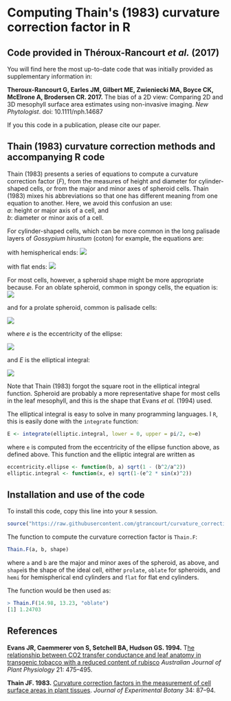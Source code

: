 # Computing Thain's (1983) curvature correction factor in R
## Code provided in Théroux-Rancourt _et al._ (2017)

You will find here the most up-to-date code that was initially provided as supplementary information in:

__Theroux-Rancourt G, Earles JM, Gilbert ME, Zwieniecki MA, Boyce CK, McElrone A, Brodersen CR. 2017.__ The bias of a 2D view: Comparing 2D and 3D mesophyll surface area estimates using non-invasive imaging. _New Phytologist_. doi: 10.1111/nph.14687

If you this code in a publication, please cite our paper.


## Thain (1983) curvature correction methods and accompanying R code

Thain (1983) presents a series of equations to compute a curvature correction factor (_F_), from the measures of height and diameter for cylinder-shaped cells, or from the major and minor axes of spheroid cells. Thain (1983) mixes his abbreviations so that one has different meaning from one equation to another. Here, we avoid this confusion an use:  
   _a_: height or major axis of a cell, and  
   _b_: diameter or minor axis of a cell.

For cylinder-shaped cells, which can be more common in the long palisade layers of _Gossypium hirustum_ (coton) for example, the equations are:

with hemispherical ends:
![](https://latex.codecogs.com/gif.latex?F&space;=&space;\frac{\pi}{2&space;&plus;&space;(\frac{\pi^2}{4}-2)(\frac{b}{a})}&space;=&space;\frac{\pi}{2&space;&plus;&space;0.467(\frac{b}{a})})

with flat ends:
![](https://latex.codecogs.com/gif.latex?F&space;=&space;\frac{\pi(2&space;&plus;&space;\frac{b}{a})}{4&space;&plus;&space;\pi(\frac{b}{a})})


For most cells, however, a spheroid shape might be more appropriate because. For an oblate spheroid, common in spongy cells, the equation is:  
![](https://latex.codecogs.com/gif.latex?F&space;=&space;(1&space;&plus;&space;\frac{b^2/a^2}{2e})&space;ln(\frac{1&plus;e}{1-e})&space;/&space;E)


and for a prolate spheroid, common is palisade cells:

![](https://latex.codecogs.com/gif.latex?F&space;=&space;(\frac{b}{a}&plus;\frac{sin^{-1}e}{e})/E)

where _e_ is the eccentricity of the ellipse:

![](https://latex.codecogs.com/gif.latex?e&space;=&space;\sqrt{1&space;-&space;b^2/a^2})

and _E_ is the elliptical integral:

![](https://latex.codecogs.com/gif.latex?E&space;=&space;\int_{0}^{\pi/2}\sqrt{1&space;-&space;(e^2&space;\times&space;sin^2\theta)}d\theta)



Note that Thain (1983) forgot the square root in the elliptical integral function. Spheroid are probably a more representative shape for most cells in the leaf mesophyll, and this is the shape that Evans _et al._ (1994) used.


The elliptical integral is easy to solve in many programming languages. I `R`, this is easily done with the `integrate` function:
```R
E <- integrate(elliptic.integral, lower = 0, upper = pi/2, e=e)
```
where `e` is computed from the eccentricity of the ellipse function above, as defined above. This function and the elliptic integral are written as

```R
eccentricity.ellipse <- function(b, a) sqrt(1 - (b^2/a^2))
elliptic.integral <- function(x, e) sqrt(1-(e^2 * sin(x)^2))
```


## Installation and use of the code

To install this code, copy this line into your `R` session.
```R
source("https://raw.githubusercontent.com/gtrancourt/curvature_correction/master/curvature_correction.R")
```

The function to compute the curvature correction factor is `Thain.F`:
```R
Thain.F(a, b, shape)
```
where `a` and `b` are the major and minor axes of the spheroid, as above, and `shape`is the shape of the ideal cell, either `prolate`, `oblate` for spheroids, and `hemi` for hemispherical end cylinders and `flat` for flat end cylinders.

The function would be then used as:
```R
> Thain.F(14.98, 13.23, "oblate")
[1] 1.24703
```



## References

__Evans JR, Caemmerer von S, Setchell BA, Hudson GS. 1994.__ T[he relationship between CO2 transfer conductance and leaf anatomy in transgenic tobacco with a reduced content of rubisco](http://www.publish.csiro.au/FP/fulltext/PP9940475) _Australian Journal of Plant Physiology_ 21: 475–495.

__Thain JF. 1983.__ [Curvature correction factors in the measurement of cell surface areas in plant tissues](https://academic.oup.com/jxb/article-abstract/34/1/87/561221). _Journal of Experimental Botany_ 34: 87–94.